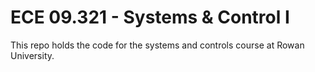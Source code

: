# ECE 09.321 - Systems & Control I

This repo holds the code for the systems and controls course at Rowan University. 


